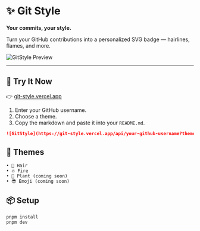 # ✨ Git Style

**Your commits, your style.**

Turn your GitHub contributions into a personalized SVG badge — hairlines, flames, and more.

![GitStyle Preview](https://git-style.vercel.app/api/your-github-username?theme=hair)

---

## 🚀 Try It Now

👉 [git-style.vercel.app](https://git-style.vercel.app)

1. Enter your GitHub username.
2. Choose a theme.
3. Copy the markdown and paste it into your `README.md`.

```md
![GitStyle](https://git-style.vercel.app/api/your-github-username?theme=hair)
```

## 🎨 Themes
	• 💇 Hair
	• 🔥 Fire
	• 🌱 Plant (coming soon)
	• 😎 Emoji (coming soon)

## 📦 Setup
```
pnpm install
pnpm dev
```